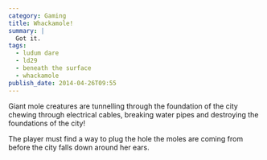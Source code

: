 ```yaml
---
category: Gaming
title: Whackamole!
summary: |
  Got it.
tags:
  - ludum dare
  - ld29
  - beneath the surface
  - whackamole
publish_date: 2014-04-26T09:55
---
```


Giant mole creatures are tunnelling through the foundation of the city chewing through electrical cables, breaking water pipes and destroying the foundations of the city!

The player must find a way to plug the hole the moles are coming from before the city falls down around her ears.
